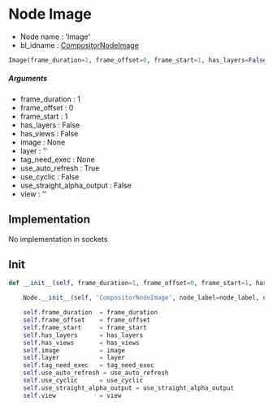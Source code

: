 # Node Image

- Node name : 'Image'
- bl_idname : [CompositorNodeImage](https://docs.blender.org/api/current/bpy.types.CompositorNodeImage.html)


``` python
Image(frame_duration=1, frame_offset=0, frame_start=1, has_layers=False, has_views=False, image=None, layer='', tag_need_exec=None, use_auto_refresh=True, use_cyclic=False, use_straight_alpha_output=False, view='', node_label=None, node_color=None, **kwargs)
```
##### Arguments

- frame_duration : 1
- frame_offset : 0
- frame_start : 1
- has_layers : False
- has_views : False
- image : None
- layer : ''
- tag_need_exec : None
- use_auto_refresh : True
- use_cyclic : False
- use_straight_alpha_output : False
- view : ''

## Implementation

No implementation in sockets

## Init

``` python
def __init__(self, frame_duration=1, frame_offset=0, frame_start=1, has_layers=False, has_views=False, image=None, layer='', tag_need_exec=None, use_auto_refresh=True, use_cyclic=False, use_straight_alpha_output=False, view='', node_label=None, node_color=None, **kwargs):

    Node.__init__(self, 'CompositorNodeImage', node_label=node_label, node_color=node_color, **kwargs)

    self.frame_duration  = frame_duration
    self.frame_offset    = frame_offset
    self.frame_start     = frame_start
    self.has_layers      = has_layers
    self.has_views       = has_views
    self.image           = image
    self.layer           = layer
    self.tag_need_exec   = tag_need_exec
    self.use_auto_refresh = use_auto_refresh
    self.use_cyclic      = use_cyclic
    self.use_straight_alpha_output = use_straight_alpha_output
    self.view            = view
```
